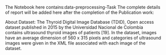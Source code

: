 The Notebook here contains:data-preprocessing-Task 
The complete details of report will be added here after the completion of the Publication work:

About Dataset:
The Thyroid Digital Image Database (TDID), Open access dataset published in 2015 by the Universidad  Nacional de Colombia contains ultrasound thyroid images of patients [19]. In the dataset, images have an average dimension of 560 x 315 pixels and categories of ultrasound images were given in the XML file associated with each image of the dataset.
